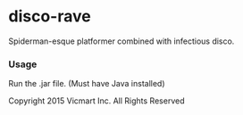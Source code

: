 # disco-rave
Spiderman-esque platformer combined with infectious disco.

### Usage
Run the .jar file. (Must have Java installed)

<footer>Copyright 2015 Vicmart Inc. All Rights Reserved</footer>
